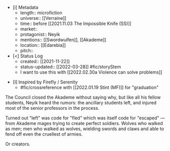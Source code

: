 
- [i] Metadata
	- length:: microfiction
	- universe:: [[Verraine]]
	- time:: before [[2021.11.03 The Impossible Knife (SS)]] 
	- market::
	- protagonist:: Neyik
	- mentions:: [[Swordwulfen]], [[Akademe]]
	- location:: [[Edarebia]]
	- pitch:: 
- [<]  Status Log
	- created:: [[2021-11-22]]
	- status-updated:: [[2022-03-28]] #fic/storyStem 
	* I want to use this with [[2022.02.30a Violence can solve problems]]
* [I] Inspired by Firefly / Serenity
	* #fic/crossreference with [[2022.01.19 Stint (MF)]] for "graduation" 

The Council closed the Akademe without saying why, but like all his fellow students, Neyik heard the rumors: the ancillary students left, and injured most of the senior professors in the process. 

Turned out "left" was code for "fled" which was itself code for "escaped" — from Akademe mages trying to create perfect soldiers.  Wolves who walked as men; men who walked as wolves, wielding swords and claws and able to fend off even the cruellest of armies. 

Or creators. 
